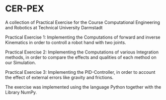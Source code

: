 # CER-PEX
 A collection of Practical Exercise for the Course Computational Engineering and Robotics at Technical University Darmstadt

Practical Exercise 1: Implementing the Computations of forward and inverse Kinematics in order to controll a robot hand with two joints.

Practical Exercise 2: Implementing the Computations of various Integration methods, in order to compare the effects and qualities of each method on our Simulation.

Practical Exercise 3: Implementing the PID-Controller, in order to account the effect of external errors like gravity and frictions.

The exercise was implemented using the language Python together with the Library NumPy.

